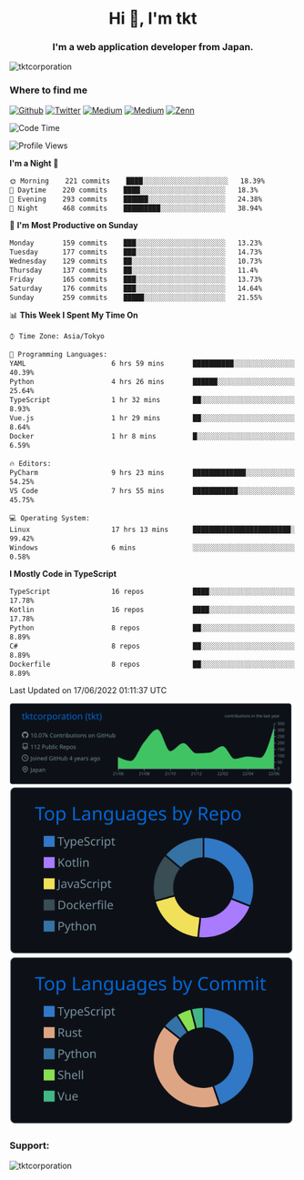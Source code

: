 <h1 align="center">Hi 👋, I'm tkt</h1>
<h3 align="center">I'm a web application developer from Japan.</h3>

<p align="left"> <img src="https://komarev.com/ghpvc/?username=tktcorporation&label=Profile%20views&color=0e75b6&style=flat" alt="tktcorporation" /> </p>

<h3>Where to find me</h3>
<p>
<a href="https://github.com/tktcorporation" target="_blank"><img alt="Github" src="https://img.shields.io/badge/GitHub-%2312100E.svg?&style=for-the-badge&logo=Github&logoColor=white" /></a>
<a href="https://twitter.com/tktcorporation" target="_blank"><img alt="Twitter" src="https://img.shields.io/badge/twitter-%231DA1F2.svg?&style=for-the-badge&logo=twitter&logoColor=white" /></a>
<a href="https://www.linkedin.com/in/tktcorporation" target="_blank"><img alt="Medium" src="https://img.shields.io/badge/linkdin-0a66c2.svg?&style=for-the-badge&logo=linkedin&logoColor=white" /></a>
<a href="https://qiita.com/tktcorporation" target="_blank"><img alt="Medium" src="https://img.shields.io/badge/qiita-55C500.svg?&style=for-the-badge&logo=qiita&logoColor=white" /></a>
<a href="https://zenn.dev/tktcorporation" target="_blank"><img alt="Zenn" src="https://img.shields.io/badge/Zenn-3EA8FF.svg?&style=for-the-badge&logo=Zenn&logoColor=white" /></a>
</p>
  
<!--START_SECTION:waka-->
![Code Time](http://img.shields.io/badge/Code%20Time-317%20hrs%2049%20mins-blue)

![Profile Views](http://img.shields.io/badge/Profile%20Views-3-blue)

**I'm a Night 🦉** 

```text
🌞 Morning    221 commits    ████░░░░░░░░░░░░░░░░░░░░░   18.39% 
🌆 Daytime    220 commits    ████░░░░░░░░░░░░░░░░░░░░░   18.3% 
🌃 Evening    293 commits    ██████░░░░░░░░░░░░░░░░░░░   24.38% 
🌙 Night      468 commits    █████████░░░░░░░░░░░░░░░░   38.94%

```
📅 **I'm Most Productive on Sunday** 

```text
Monday       159 commits    ███░░░░░░░░░░░░░░░░░░░░░░   13.23% 
Tuesday      177 commits    ███░░░░░░░░░░░░░░░░░░░░░░   14.73% 
Wednesday    129 commits    ██░░░░░░░░░░░░░░░░░░░░░░░   10.73% 
Thursday     137 commits    ██░░░░░░░░░░░░░░░░░░░░░░░   11.4% 
Friday       165 commits    ███░░░░░░░░░░░░░░░░░░░░░░   13.73% 
Saturday     176 commits    ███░░░░░░░░░░░░░░░░░░░░░░   14.64% 
Sunday       259 commits    █████░░░░░░░░░░░░░░░░░░░░   21.55%

```


📊 **This Week I Spent My Time On** 

```text
⌚︎ Time Zone: Asia/Tokyo

💬 Programming Languages: 
YAML                     6 hrs 59 mins       ██████████░░░░░░░░░░░░░░░   40.39% 
Python                   4 hrs 26 mins       ██████░░░░░░░░░░░░░░░░░░░   25.64% 
TypeScript               1 hr 32 mins        ██░░░░░░░░░░░░░░░░░░░░░░░   8.93% 
Vue.js                   1 hr 29 mins        ██░░░░░░░░░░░░░░░░░░░░░░░   8.64% 
Docker                   1 hr 8 mins         █░░░░░░░░░░░░░░░░░░░░░░░░   6.59%

🔥 Editors: 
PyCharm                  9 hrs 23 mins       █████████████░░░░░░░░░░░░   54.25% 
VS Code                  7 hrs 55 mins       ███████████░░░░░░░░░░░░░░   45.75%

💻 Operating System: 
Linux                    17 hrs 13 mins      ████████████████████████░   99.42% 
Windows                  6 mins              ░░░░░░░░░░░░░░░░░░░░░░░░░   0.58%

```

**I Mostly Code in TypeScript** 

```text
TypeScript               16 repos            ████░░░░░░░░░░░░░░░░░░░░░   17.78% 
Kotlin                   16 repos            ████░░░░░░░░░░░░░░░░░░░░░   17.78% 
Python                   8 repos             ██░░░░░░░░░░░░░░░░░░░░░░░   8.89% 
C#                       8 repos             ██░░░░░░░░░░░░░░░░░░░░░░░   8.89% 
Dockerfile               8 repos             ██░░░░░░░░░░░░░░░░░░░░░░░   8.89%

```



 Last Updated on 17/06/2022 01:11:37 UTC
<!--END_SECTION:waka-->

[![](https://raw.githubusercontent.com/tktcorporation/tktcorporation/master/profile-summary-card-output/github_dark/0-profile-details.svg)](https://github.com/vn7n24fzkq/github-profile-summary-cards)
[![](https://raw.githubusercontent.com/tktcorporation/tktcorporation/master/profile-summary-card-output/github_dark/1-repos-per-language.svg)](https://github.com/vn7n24fzkq/github-profile-summary-cards) [![](https://raw.githubusercontent.com/tktcorporation/tktcorporation/master/profile-summary-card-output/github_dark/2-most-commit-language.svg)](https://github.com/vn7n24fzkq/github-profile-summary-cards)

<h3 align="left">Support:</h3>
<p><a href="https://www.buymeacoffee.com/tktcorporation"> <img align="left" src="https://cdn.buymeacoffee.com/buttons/v2/default-yellow.png" height="50" width="210" alt="tktcorporation" /></a></p><br><br>
